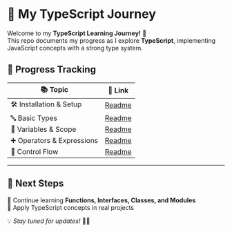 # 🚀 My TypeScript Journey  

Welcome to my **TypeScript Learning Journey!** 🎯  
This repo documents my progress as I explore **TypeScript**, implementing JavaScript concepts with a strong type system.  

## 📌 Progress Tracking  

| 📚 Topic | 📂 Link |
|----------|---------|
| 🛠️ Installation & Setup | [Readme](./TypeScript%20Implementation/01%20Installation%20and%20Setup/Readme.md) |
| 🔤 Basic Types | [Readme](./TypeScript%20Implementation/02%20Basic%20Types/Readme.md) |
| 🎯 Variables & Scope | [Readme](./TypeScript%20Implementation/03%20Variables%20and%20Scope/Readme.md) |
| ➕ Operators & Expressions | [Readme](./TypeScript%20Implementation/04%20Operators%20and%20Expressions/Readme.md) |
| 🔄 Control Flow | [Readme](./TypeScript%20Implementation/05%20Control%20Flow/Readme.md) |

---

## 🌱 **Next Steps**  
📖 Continue learning **Functions, Interfaces, Classes, and Modules**  
🚀 Apply TypeScript concepts in real projects  

💡 _Stay tuned for updates!_ 🚀✨  
